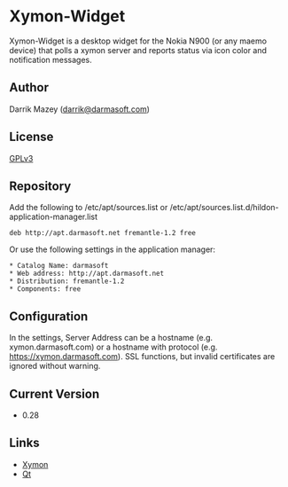 
# Xymon-Widget

Xymon-Widget is a desktop widget for the Nokia N900 (or any maemo device) that polls a xymon server and reports status via icon color and notification messages.

## Author

Darrik Mazey (darrik@darmasoft.com)

## License

[GPLv3](http://www.gnu.org/licenses/gpl-3.0.txt)

## Repository

Add the following to /etc/apt/sources.list or /etc/apt/sources.list.d/hildon-application-manager.list

	deb http://apt.darmasoft.net fremantle-1.2 free

Or use the following settings in the application manager:

	* Catalog Name: darmasoft
	* Web address: http://apt.darmasoft.net
	* Distribution: fremantle-1.2
	* Components: free

## Configuration

In the settings, Server Address can be a hostname (e.g. xymon.darmasoft.com) or a hostname with protocol (e.g. https://xymon.darmasoft.com).  SSL functions, but invalid certificates are ignored without warning.

## Current Version

* 0.28

## Links

* [Xymon](http://www.xymon.com/)
* [Qt](http://qt.nokia.com/products/)
